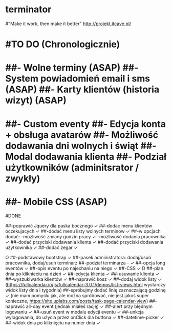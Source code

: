 # terminator
#"Make it work, then make it better"
http://projekt.itcave.pl/

#TO DO (Chronologicznie)
==============================
##- Wolne terminy (ASAP)
##- System powiadomień email i sms (ASAP)
##- Karty klientów (historia wizyt) (ASAP)
==============================
##- Custom eventy
##- Edycja konta + obsługa avatarów
##- Możliwość dodawania dni wolnych i świąt
##- Modal dodawania klienta
##- Podział użytkowników (adminitsrator / zwykły)
==============================
##- Mobile CSS (ASAP)
==============================
#DONE

##-poprawić Jquery dla paska bocznego ✓
##-dodac menu klientów oczekujacych ✓
##-dodać menu listy wolnych terminow ✓
##-w opcjach dodać:
-możliwość zmiany godzin pracy ✓
-możliwość dodania pracownika ✓
##-dodać przyciski dodawania klienta ✓
##-dodać przyciski dodawania użytkownika ✓
##-dodać zegar ✓

O
##-podstawowy bootstrap ✓
##-pasek administratora: dodaj/usuń pracownika, dodaj/usuń terminarz
##-podział terminarza - ✓
##-opcja long eventów ✓
##-opis eventu po najechaniu na niego ✓
##-CSS ✓
D
##-plan dnia po kliknieciu na dzień ✓
##-edycja klienta ✓
##-usuwanie klienta ✓
##-wyszukiwarka klientów ✓
##-naprawić kosz ✓
##-dodaj widok listy ✓
(https://fullcalendar.io/js/fullcalendar-3.0.1/demos/list-views.html wystarczy widok listy dnia i tygodnia)
##-spróbujmy dodać linię zaznaczającą godzinę ✓
(nie mam pomysłu jak, ale można spróbować, nie jest jakoś super konieczne, https://site.uplabs.com/posts/task-page-calendar-view)
##-naprawić all-day event (jednak miałeś rację) ✓
##-alert przy błędnym logowaniu ✓
##-usuń event w modalu edycji eventu ✓
##-unkcja wylogowania, do użycia przez onClick dla buttona ✓
##-datetime-picker ✓
##-widok dnia po kliknięciu na numer dnia ✓

